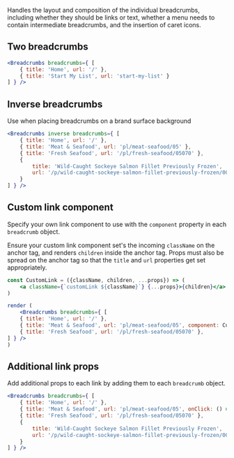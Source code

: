 Handles the layout and composition of the individual breadcrumbs, including whether they should be links or text, whether a menu needs to contain intermediate breadcrumbs, and the insertion of caret icons.

## Two breadcrumbs

```jsx
<Breadcrumbs breadcrumbs={ [
    { title: 'Home', url: '/' },
    { title: 'Start My List', url: 'start-my-list' }
] } />
```

## Inverse breadcrumbs

Use when placing breadcrumbs on a brand surface background

```jsx { "props": { "style": { "background": "#0068b3" } } }
<Breadcrumbs inverse breadcrumbs={ [
    { title: 'Home', url: '/' },
    { title: 'Meat & Seafood', url: 'pl/meat-seafood/05' },
    { title: 'Fresh Seafood', url: '/pl/fresh-seafood/05070' },
    {
        title: 'Wild-Caught Sockeye Salmon Fillet Previously Frozen',
        url: '/p/wild-caught-sockeye-salmon-fillet-previously-frozen/0026910540000'
    }
] } />
```

## Custom link component

Specify your own link component to use with the `component` property in each `breadcrumb` object.

Ensure your custom link component set's the incoming `className` on the anchor tag, and renders `children` inside the anchor tag. Props must also be spread on the anchor tag so that the `title` and `url` properties get set appropriately.

```jsx
const CustomLink = ({className, children, ...props}) => (
    <a className={`customLink ${className}`} {...props}>{children}</a>
)

render (
    <Breadcrumbs breadcrumbs={ [
    { title: 'Home', url: '/' },
    { title: 'Meat & Seafood', url: 'pl/meat-seafood/05', component: CustomLink },
    { title: 'Fresh Seafood', url: '/pl/fresh-seafood/05070' },
] } />
)

```

## Additional link props

Add additional props to each link by adding them to each `breadcrumb` object.

```jsx
<Breadcrumbs breadcrumbs={ [
    { title: 'Home', url: '/' },
    { title: 'Meat & Seafood', url: 'pl/meat-seafood/05', onClick: () => console.log('clicked!') },
    { title: 'Fresh Seafood', url: '/pl/fresh-seafood/05070' },
    {
        title: 'Wild-Caught Sockeye Salmon Fillet Previously Frozen',
        url: '/p/wild-caught-sockeye-salmon-fillet-previously-frozen/0026910540000'
    }
] } />
```